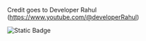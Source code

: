 Credit goes to Developer Rahul (https://www.youtube.com/@developerRahul)

![Static Badge](https://img.shields.io/badge/Clone%20repo-Into%20VsCode-Red)


